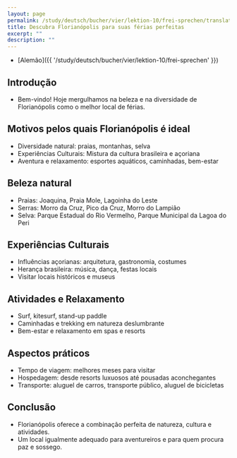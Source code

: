 ```yaml
---
layout: page
permalink: /study/deutsch/bucher/vier/lektion-10/frei-sprechen/translate-pt/
title: Descubra Florianópolis para suas férias perfeitas
excerpt: ""
description: ""
---
```


* [Alemão]({{ '/study/deutsch/bucher/vier/lektion-10/frei-sprechen' }})

## Introdução

* Bem-vindo! Hoje mergulhamos na beleza e na diversidade de Florianópolis como o melhor local de férias.

## Motivos pelos quais Florianópolis é ideal

* Diversidade natural: praias, montanhas, selva
* Experiências Culturais: Mistura da cultura brasileira e açoriana
* Aventura e relaxamento: esportes aquáticos, caminhadas, bem-estar

## Beleza natural

* Praias: Joaquina, Praia Mole, Lagoinha do Leste
* Serras: Morro da Cruz, Pico da Cruz, Morro do Lampião
* Selva: Parque Estadual do Rio Vermelho, Parque Municipal da Lagoa do Peri

## Experiências Culturais

* Influências açorianas: arquitetura, gastronomia, costumes
* Herança brasileira: música, dança, festas locais
* Visitar locais históricos e museus

## Atividades e Relaxamento

* Surf, kitesurf, stand-up paddle
* Caminhadas e trekking em natureza deslumbrante
* Bem-estar e relaxamento em spas e resorts

## Aspectos práticos

* Tempo de viagem: melhores meses para visitar
* Hospedagem: desde resorts luxuosos até pousadas aconchegantes
* Transporte: aluguel de carros, transporte público, aluguel de bicicletas

## Conclusão

* Florianópolis oferece a combinação perfeita de natureza, cultura e atividades.
* Um local igualmente adequado para aventureiros e para quem procura paz e sossego.
